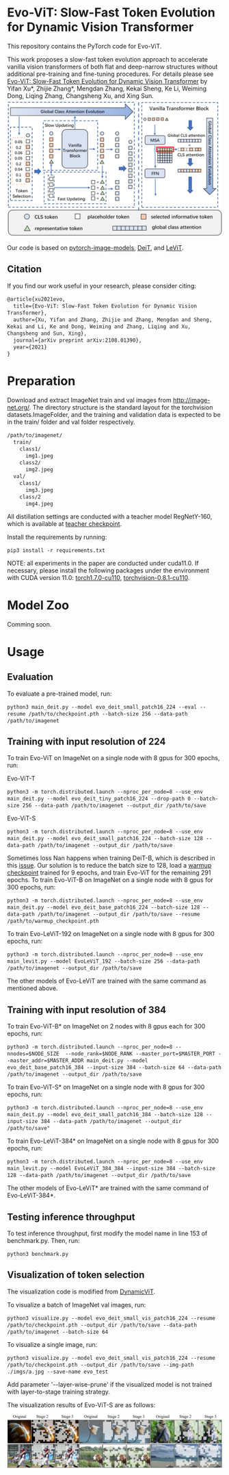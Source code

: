 # Evo-ViT: Slow-Fast Token Evolution for Dynamic Vision Transformer

This repository contains the PyTorch code for Evo-ViT. 

This work proposes a slow-fast token evolution approach to accelerate vanilla vision transformers of both flat and deep-narrow structures without additional pre-training and fine-tuning procedures. For details please see [Evo-ViT: Slow-Fast Token Evolution for Dynamic Vision Transformer](https://arxiv.org/abs/2108.01390) by Yifan Xu*, Zhijie Zhang*, Mengdan Zhang, Kekai Sheng, Ke Li, Weiming Dong, Liqing Zhang, Changsheng Xu, and Xing Sun.
![intro](/imgs/method.png)

Our code is based on [pytorch-image-models](https://github.com/rwightman/pytorch-image-models), [DeiT](https://github.com/facebookresearch/deit), and [LeViT](https://github.com/facebookresearch/LeViT).

## Citation
If you find our work useful in your research, please consider citing:
```
@article{xu2021evo,
  title={Evo-ViT: Slow-Fast Token Evolution for Dynamic Vision Transformer},
  author={Xu, Yifan and Zhang, Zhijie and Zhang, Mengdan and Sheng, Kekai and Li, Ke and Dong, Weiming and Zhang, Liqing and Xu, Changsheng and Sun, Xing},
  journal={arXiv preprint arXiv:2108.01390},
  year={2021}
}
```

# Preparation
Download and extract ImageNet train and val images from http://image-net.org/. The directory structure is the standard layout for the torchvision datasets.ImageFolder, and the training and validation data is expected to be in the train/ folder and val folder respectively.
```
/path/to/imagenet/
  train/
    class1/
      img1.jpeg
    class2/
      img2.jpeg
  val/
    class1/
      img3.jpeg
    class/2
      img4.jpeg
```
All distillation settings are conducted with a teacher model RegNetY-160, which is available at [teacher checkpoint](https://dl.fbaipublicfiles.com/deit/regnety_160-a5fe301d.pth).

Install the requirements by running:
```
pip3 install -r requirements.txt
```
NOTE: all experiments in the paper are conducted under cuda11.0. If necessary, please install the following packages under the environment with CUDA version 11.0:
[torch1.7.0-cu110](https://download.pytorch.org/whl/cu110/torch-1.7.0%2Bcu110-cp36-cp36m-linux_x86_64.whl), 
[torchvision-0.8.1-cu110](https://download.pytorch.org/whl/cu110/torchvision-0.8.1%2Bcu110-cp36-cp36m-linux_x86_64.whl).

# Model Zoo

Comming soon.

<!-- 
We provide our Evo-ViT models pretrained on ImageNet:
| name            | Top-1 Acc (\%) | Throughput (img/s)   | url                                                                                                |
| --------------- | -------------- | -------------------- | -------------------------------------------------------------------------------------------------- |
| Evo-ViT-T       |  72.0          |     4027             | [Google Drive](https://drive.google.com/file/d/1AL4uHGHvCoFXkrtHRgf4XmurgRs5-qab/view?usp=sharing) |
| Evo-ViT-S       |  79.4          |     1510             | [Google Drive](https://drive.google.com/file/d/1AiD1J-z9klr72-zczkJzX1HHVlxO7iin/view?usp=sharing) |
| Evo-ViT-B       |  81.3          |     462              | [Google Drive](xxx)                                                                                |
| Evo-ViT-B*      |  82.0          |     139              | [Google Drive](xxx)                                                                                |
| Evo-LeViT-128S  |  73.0          |     10135            | [Google Drive](https://drive.google.com/file/d/1urqO1OqpMK8_Y3E7hQilLkCT9hsTv7ST/view?usp=sharing) |
| Evo-LeViT-128   |  74.4          |     8323             | [Google Drive](https://drive.google.com/file/d/1rvMe1Iz_9d6meAbbov25pblCeQ7Q0tt2/view?usp=sharing) |
| Evo-LeViT-192   |  76.8          |     6148             | [Google Drive](xxx)                                                                                |
| Evo-LeViT-256   |  78.8          |     4277             | [Google Drive](https://drive.google.com/file/d/1CG-MLsPhKzs1CI613sQoW0Q7fPUuLBOP/view?usp=sharing) |
| Evo-LeViT-384   |  80.7          |     2412             | [Google Drive](https://drive.google.com/file/d/1cFmHWSCHeTaS4o5zL_qAc2tkWUugxvQh/view?usp=sharing) |
| Evo-LeViT-256*  |  81.1          |     1285             | [Google Drive](xxx)                                                                                |
| Evo-LeViT-384*  |  82.2          |     712              | [Google Drive](xxx)                                                                                |

\* denotes the input image resolution is 384*384. 
 -->

# Usage

## Evaluation
To evaluate a pre-trained model, run:
```
python3 main_deit.py --model evo_deit_small_patch16_224 --eval --resume /path/to/checkpoint.pth --batch-size 256 --data-path /path/to/imagenet
```

## Training with input resolution of 224
To train Evo-ViT  on ImageNet on a single node with 8 gpus for 300 epochs,  run:
 
Evo-ViT-T
```
python3 -m torch.distributed.launch --nproc_per_node=8 --use_env main_deit.py --model evo_deit_tiny_patch16_224 --drop-path 0 --batch-size 256 --data-path /path/to/imagenet --output_dir /path/to/save
```

Evo-ViT-S
```
python3 -m torch.distributed.launch --nproc_per_node=8 --use_env main_deit.py --model evo_deit_small_patch16_224 --batch-size 128 --data-path /path/to/imagenet --output_dir /path/to/save
```

Sometimes loss Nan happens when training DeiT-B, which is described in this [issue](https://github.com/facebookresearch/deit/issues/29). Our solution is to reduce the batch size to 128, load a [warmup checkpoint](https://drive.google.com/file/d/1k3luEHWyQ7HuU6g1pmh2f2gDDOPqQmb5/view?usp=sharing) trained for 9 epochs, and train Evo-ViT for the remaining 291 epochs. To train Evo-ViT-B  on ImageNet on a single node with 8 gpus for 300 epochs,  run:
```
python3 -m torch.distributed.launch --nproc_per_node=8 --use_env main_deit.py --model evo_deit_base_patch16_224 --batch-size 128 --data-path /path/to/imagenet --output_dir /path/to/save --resume /path/to/warmup_checkpoint.pth
```

To train Evo-LeViT-192  on ImageNet on a single node with 8 gpus for 300 epochs,  run:
```
python3 -m torch.distributed.launch --nproc_per_node=8 --use_env main_levit.py --model EvoLeViT_192 --batch-size 256 --data-path /path/to/imagenet --output_dir /path/to/save
```
The other models of Evo-LeViT are trained with the same command as mentioned above.

## Training with input  resolution of 384

To train Evo-ViT-B*  on ImageNet on 2 nodes with 8 gpus each for 300 epochs, run:
```
python3 -m torch.distributed.launch --nproc_per_node=8 --nnodes=$NODE_SIZE  --node_rank=$NODE_RANK --master_port=$MASTER_PORT --master_addr=$MASTER_ADDR main_deit.py --model evo_deit_base_patch16_384 --input-size 384 --batch-size 64 --data-path /path/to/imagenet --output_dir /path/to/save
```

To train Evo-ViT-S*  on ImageNet on a single node with 8 gpus for 300 epochs,  run:
```
python3 -m torch.distributed.launch --nproc_per_node=8 --use_env main_deit.py --model evo_deit_small_patch16_384 --batch-size 128 --input-size 384 --data-path /path/to/imagenet --output_dir /path/to/save"
```

To train Evo-LeViT-384*  on ImageNet on a single node with 8 gpus for 300 epochs,  run:

```
python3 -m torch.distributed.launch --nproc_per_node=8 --use_env main_levit.py --model EvoLeViT_384_384 --input-size 384 --batch-size 128 --data-path /path/to/imagenet --output_dir /path/to/save
```

The other models of Evo-LeViT* are trained with the same command of Evo-LeViT-384*.

## Testing inference throughput
To test inference throughput, first modify the model name in line 153 of benchmark.py. Then, run:
```
python3 benchmark.py
```

## Visualization of token selection
The visualization code is modified from [DynamicViT](https://github.com/raoyongming/DynamicViT).

To visualize a batch of ImageNet val images, run:
```
python3 visualize.py --model evo_deit_small_vis_patch16_224 --resume /path/to/checkpoint.pth --output_dir /path/to/save --data-path /path/to/imagenet --batch-size 64 
```
To visualize a single image, run:
```
python3 visualize.py --model evo_deit_small_vis_patch16_224 --resume /path/to/checkpoint.pth --output_dir /path/to/save --img-path ./imgs/a.jpg --save-name evo_test
```
Add parameter '--layer-wise-prune' if the visualized model is not trained with layer-to-stage training strategy.

The visualization results of Evo-ViT-S are as follows:

![result](/imgs/results.png)
